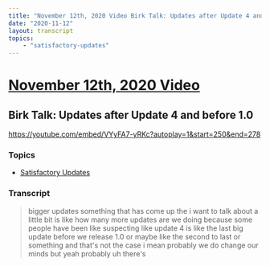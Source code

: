 ```yaml
---
title: "November 12th, 2020 Video Birk Talk: Updates after Update 4 and before 1.0"
date: "2020-11-12"
layout: transcript
topics:
    - "satisfactory-updates"
---
```

# [November 12th, 2020 Video](../2020-11-12.md)
## Birk Talk: Updates after Update 4 and before 1.0
https://youtube.com/embed/VYyFA7-yRKc?autoplay=1&start=250&end=278

### Topics
* [Satisfactory Updates](../topics/satisfactory-updates.md)

### Transcript

> bigger updates something that has come up the i want to talk about a little bit is like how many more updates are we doing because some people have been like suspecting like update 4 is like the last big update before we release 1.0 or maybe like the second to last or something and that's not the case i mean probably we do change our minds but yeah probably uh there's
